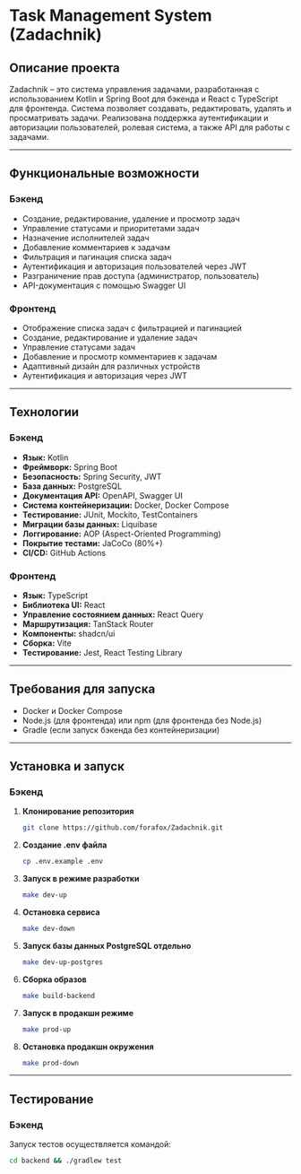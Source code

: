# Task Management System (Zadachnik)

## Описание проекта

Zadachnik – это система управления задачами, разработанная с использованием Kotlin и Spring Boot для бэкенда и React с
TypeScript для фронтенда. Система позволяет создавать, редактировать, удалять и просматривать задачи. Реализована
поддержка аутентификации и авторизации пользователей, ролевая система, а также API для работы с задачами.

---

## Функциональные возможности

### Бэкенд

- Создание, редактирование, удаление и просмотр задач
- Управление статусами и приоритетами задач
- Назначение исполнителей задач
- Добавление комментариев к задачам
- Фильтрация и пагинация списка задач
- Аутентификация и авторизация пользователей через JWT
- Разграничение прав доступа (администратор, пользователь)
- API-документация с помощью Swagger UI

### Фронтенд

- Отображение списка задач с фильтрацией и пагинацией
- Создание, редактирование и удаление задач
- Управление статусами задач
- Добавление и просмотр комментариев к задачам
- Адаптивный дизайн для различных устройств
- Аутентификация и авторизация через JWT

---

## Технологии

### Бэкенд

- **Язык:** Kotlin
- **Фреймворк:** Spring Boot
- **Безопасность:** Spring Security, JWT
- **База данных:** PostgreSQL
- **Документация API:** OpenAPI, Swagger UI
- **Система контейнеризации:** Docker, Docker Compose
- **Тестирование:** JUnit, Mockito, TestContainers
- **Миграции базы данных:** Liquibase
- **Логгирование:** AOP (Aspect-Oriented Programming)
- **Покрытие тестами:** JaCoCo (80%+)
- **CI/CD:** GitHub Actions

### Фронтенд

- **Язык:** TypeScript
- **Библиотека UI:** React
- **Управление состоянием данных:** React Query
- **Маршрутизация:** TanStack Router
- **Компоненты:** shadcn/ui
- **Сборка:** Vite
- **Тестирование:** Jest, React Testing Library

---

## Требования для запуска

- Docker и Docker Compose
- Node.js (для фронтенда) или npm (для фронтенда без Node.js)
- Gradle (если запуск бэкенда без контейнеризации)

---

## Установка и запуск

### Бэкенд

1. **Клонирование репозитория**

    ```bash
    git clone https://github.com/forafox/Zadachnik.git
    ```

2. **Создание .env файла**

    ```bash
    cp .env.example .env
    ```

3. **Запуск в режиме разработки**

    ```bash
    make dev-up
    ```

4. **Остановка сервиса**

    ```bash
    make dev-down
    ```

5. **Запуск базы данных PostgreSQL отдельно**

    ```bash
    make dev-up-postgres
    ```

6. **Сборка образов**

    ```bash
    make build-backend
    ```

7. **Запуск в продакшн режиме**

    ```bash
    make prod-up
    ```

8. **Остановка продакшн окружения**

    ```bash
    make prod-down
    ```
---

## Тестирование

### Бэкенд

Запуск тестов осуществляется командой:

```bash
cd backend && ./gradlew test

